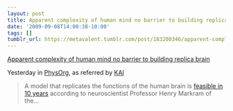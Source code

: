 ```yaml
---
layout: post
title: Apparent complexity of human mind no barrier to building replica brain
date: '2009-09-08T14:00:38-10:00'
tags: []
tumblr_url: https://metavalent.tumblr.com/post/183200346/apparent-complexity-of-human-mind-no-barrier-to
---
```

[Apparent complexity of human mind no barrier to building replica brain](https://metavalent.com/?p=1116)  

Yesterday in [PhysOrg](https://www.physorg.com/news171565512.html), as referred by [KAI](https://www.kurzweilai.net/news/news_single.html?id=11077)

> A model that replicates the functions of the human brain is [feasible in 10 years](https://www.physorg.com/news171565512.html) according to neuroscientist Professor Henry Markram of the…

